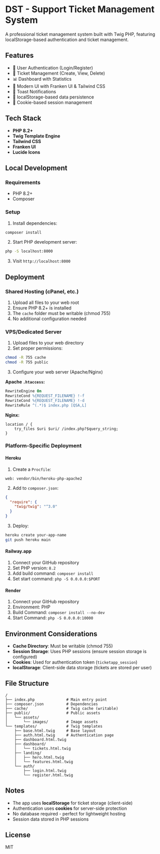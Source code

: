 # DST - Support Ticket Management System

A professional ticket management system built with Twig PHP, featuring localStorage-based authentication and ticket management.

## Features

- 🔐 User Authentication (Login/Register)
- 🎫 Ticket Management (Create, View, Delete)
- 📊 Dashboard with Statistics
- 🎨 Modern UI with Franken UI & Tailwind CSS
- 🔔 Toast Notifications
- 💾 localStorage-based data persistence
- 🍪 Cookie-based session management

## Tech Stack

- **PHP 8.2+**
- **Twig Template Engine**
- **Tailwind CSS**
- **Franken UI**
- **Lucide Icons**

## Local Development

### Requirements

- PHP 8.2+
- Composer

### Setup

1. Install dependencies:
```bash
composer install
```

2. Start PHP development server:
```bash
php -S localhost:8000
```

3. Visit `http://localhost:8000`

## Deployment

### Shared Hosting (cPanel, etc.)

1. Upload all files to your web root
2. Ensure PHP 8.2+ is installed
3. The `cache` folder must be writable (chmod 755)
4. No additional configuration needed

### VPS/Dedicated Server

1. Upload files to your web directory
2. Set proper permissions:
```bash
chmod -R 755 cache
chmod -R 755 public
```

3. Configure your web server (Apache/Nginx)

**Apache `.htaccess`:**
```apache
RewriteEngine On
RewriteCond %{REQUEST_FILENAME} !-f
RewriteCond %{REQUEST_FILENAME} !-d
RewriteRule ^(.*)$ index.php [QSA,L]
```

**Nginx:**
```nginx
location / {
    try_files $uri $uri/ /index.php?$query_string;
}
```

### Platform-Specific Deployment

#### Heroku

1. Create a `Procfile`:
```
web: vendor/bin/heroku-php-apache2
```

2. Add to `composer.json`:
```json
{
  "require": {
    "twig/twig": "^3.0"
  }
}
```

3. Deploy:
```bash
heroku create your-app-name
git push heroku main
```

#### Railway.app

1. Connect your GitHub repository
2. Set PHP version: `8.2`
3. Add build command: `composer install`
4. Set start command: `php -S 0.0.0.0:$PORT`

#### Render

1. Connect your GitHub repository
2. Environment: PHP
3. Build Command: `composer install --no-dev`
4. Start Command: `php -S 0.0.0.0:10000`

## Environment Considerations

- **Cache Directory**: Must be writable (chmod 755)
- **Session Storage**: Uses PHP sessions (ensure session storage is configured)
- **Cookies**: Used for authentication token (`ticketapp_session`)
- **localStorage**: Client-side data storage (tickets are stored per user)

## File Structure

```
/
├── index.php              # Main entry point
├── composer.json          # Dependencies
├── cache/                 # Twig cache (writable)
├── public/                # Public assets
│   └── assets/
│       └── images/        # Image assets
└── templates/             # Twig templates
    ├── base.html.twig     # Base layout
    ├── auth.html.twig     # Authentication page
    ├── dashboard.html.twig
    ├── dashboard/
    │   └── tickets.html.twig
    ├── landing/
    │   ├── hero.html.twig
    │   └── features.html.twig
    └── auth/
        ├── login.html.twig
        └── register.html.twig
```

## Notes

- The app uses **localStorage** for ticket storage (client-side)
- Authentication uses **cookies** for server-side protection
- No database required - perfect for lightweight hosting
- Session data stored in PHP sessions

## License

MIT

